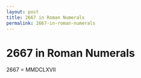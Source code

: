```yaml
---
layout: post
title: 2667 in Roman Numerals
permalink: 2667-in-roman-numerals
---
```


# 2667 in Roman Numerals

2667 = MMDCLXVII
